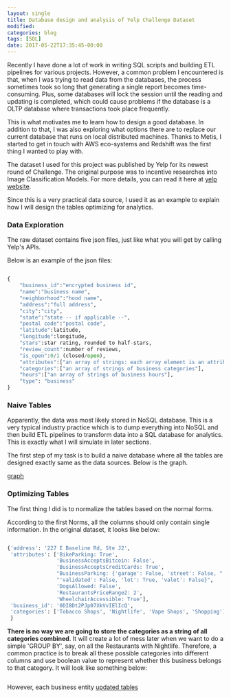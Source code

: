 ```yaml
---
layout: single
title: Database design and analysis of Yelp Challenge Dataset
modified:
categories: blog
tags: [SQL]
date: 2017-05-22T17:35:45-00:00
---
```


Recently I have done a lot of work in writing SQL scripts and building ETL pipelines for various projects. However, a common problem I encountered is that, when I was trying to read data from the databases, the process sometimes took so long that generating a single report becomes time-consuming. Plus, some databases will lock the session until the reading and updating is completed, which could cause problems if the database is a OLTP database where transactions took place frequently.

This is what motivates me to learn how to design a good database. In addition to that, I was also exploring what options there are to replace our current database that runs on local distributed machines. Thanks to Metis, I started to get in touch with AWS eco-systems and Redshift was the first thing I wanted to play with.

The dataset I used for this project was published by Yelp for its newest round of Challenge. The original purpose was to incentive researches into Image Classification Models. For more details, you can read it here at [yelp website](https://www.yelp.com/dataset_challenge).

Since this is a very practical data source, I used it as an example to explain how I will design the tables optimizing for analytics.

### Data Exploration

The raw dataset contains five json files, just like what you will get by calling Yelp's APIs.

Below is an example of the json files:

```python

{
    "business_id":"encrypted business id",
    "name":"business name",
    "neighborhood":"hood name",
    "address":"full address",
    "city":"city",
    "state":"state -- if applicable --",
    "postal code":"postal code",
    "latitude":latitude,
    "longitude":longitude,
    "stars":star rating, rounded to half-stars,
    "review_count":number of reviews,
    "is_open":0/1 (closed/open),
    "attributes":["an array of strings: each array element is an attribute"],
    "categories":["an array of strings of business categories"],
    "hours":["an array of strings of business hours"],
    "type": "business"
}
```

### Naive Tables

Apparently, the data was most likely stored in NoSQL database. This is a very typical industry practice which is to dump everything into NoSQL and then build ETL pipelines to transform data into a SQL database for analytics. This is exactly what I will simulate in later sections.

The first step of my task is to build a naive database where all the tables are designed exactly same as the data sources. Below is the graph.  

[graph](/assets/images/pre.png)

### Optimizing Tables  

The first thing I did is to normalize the tables based on the normal forms.

According to the first Norms, all the columns should only contain single information. In the original dataset, it looks like below:
```python

{'address': '227 E Baseline Rd, Ste J2',
 'attributes': ['BikeParking: True',
                'BusinessAcceptsBitcoin: False',
                'BusinessAcceptsCreditCards: True',
                "BusinessParking: {'garage': False, 'street': False, "
                "'validated': False, 'lot': True, 'valet': False}",
                'DogsAllowed: False',
                'RestaurantsPriceRange2: 2',
                'WheelchairAccessible: True'],
 'business_id': '0DI8Dt2PJp07XkVvIElIcQ',
 'categories': ['Tobacco Shops', 'Nightlife', 'Vape Shops', 'Shopping']
 }
```  

**There is no way we are going to store the categories as a string of all categories combined**. It will create a lot of mess later when we want to do a simple 'GROUP BY', say, on all the Restaurants with Nightlife. Therefore, a common practice is to break all these possible categories into different columns and use boolean value to represent whether this business belongs to that category. It will look like something below:

```

```

However, each business entity
[updated tables](/assets/images/optimized_db.png)

